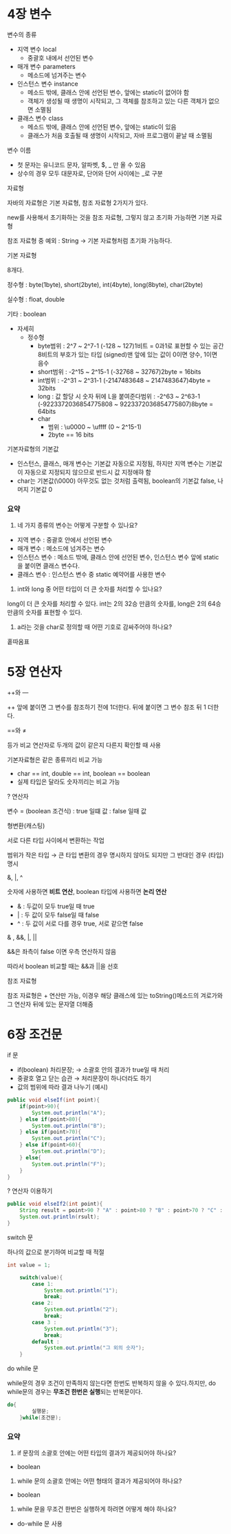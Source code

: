 # 4장 변수

변수의 종류

- 지역 변수 local
  - 중괄호 내에서 선언된 변수
- 매개 변수 parameters
  - 메소드에 넘겨주는 변수
- 인스턴스 변수 instance
  - 메소드 밖에, 클래스 안에 선언된 변수, 앞에는 static이 없어야 함
  - 객체가 생성될 때 생명이 시작되고, 그 객체를 참조하고 있는 다른 객체가 없으면 소멸됨
- 클래스 변수 class
  - 메소드 밖에, 클래스 안에 선언된 변수, 앞에는 static이 있음
  - 클래스가 처음 호출될 때 생명이 시작되고, 자바 프로그램이 끝날 때 소멸됨

변수 이름

- 첫 문자는 유니코드 문자, 알파벳, $, _ 만 올 수 있음
- 상수의 경우 모두 대문자로, 단어와 단어 사이에는 _로 구분

자료형

자바의 자료형은 기본 자료형, 참조 자료형 2가지가 있다.

new를 사용해서 초기화하는 것을 참조 자료형,  그렇지 않고 초기화 가능하면 기본 자료형

참조 자료형 중 예외 : String → 기본 자료형처럼 초기화 가능하다.

기본 자료형

8개다.

정수형 : byte(1byte), short(2byte), int(4byte), long(8byte), char(2byte)

실수형 : float, double

기타 : boolean

- 자세히
  - 정수형
    - byte범위 : 2^7 ~ 2^7-1 (-128 ~ 127)1비트 = 0과1로 표현할 수 있는 공간8비트의 부호가 있는 타입 (signed)맨 앞에 있는 값이 0이면 양수, 1이면 음수
    - short범위 : -2^15 ~ 2^15-1 (-32768 ~ 32767)2byte = 16bits
    - int범위 : -2^31 ~ 2^31-1 (-2147483648 ~ 2147483647)4byte = 32bits
    - long : 값 할당 시 숫자 뒤에 L을 붙여준다범위 : -2^63 ~ 2^63-1 (-9223372036854775808 ~ 9223372036854775807)8byte = 64bits
    - char
      - 범위 : \u0000 ~ \uffff (0 ~ 2^15-1)
      - 2byte == 16 bits

기본자료형의 기본값

- 인스턴스, 클래스, 매개 변수는 기본값 자동으로 지정됨, 하지만 지역 변수는 기본값이 자동으로 지정되지 않으므로 반드시 값 지정애햐 함
- char는 기본값(\0000) 아무것도 없는 것처럼 출력됨, boolean의 기본값 false, 나머지 기본값 0

### 요약

1. 네 가지 종류의 변수는 어떻게 구분할 수 있나요?

- 지역 변수 : 중괄호 안에서 선언된 변수
- 매개 변수 : 메소드에 넘겨주는 변수
- 인스턴스 변수 : 메소드 밖에, 클래스 안에 선언된 변수,  인스턴스 변수 앞에 static을 붙이면 클래스 변수다.
- 클래스 변수 : 인스턴스 변수 중 static 예약어를 사용한 변수

1. int와 long 중 어떤 타입이 더 큰 숫자를 처리할 수 있나요?

long이 더 큰 숫자를 처리할 수 있다. int는 2의 32승 만큼의 숫자를, long은 2의 64승 만큼의 숫자를 표현할 수 있다.

1. a라는 것을 char로 정의할 때 어떤 기호로 감싸주어야 하나요?

홑따옴표

# 5장 연산자

++와 —

++ 앞에 붙이면 그 변수를 참조하기 전에 1더한다. 뒤에 붙이면 그 변수 참조 뒤 1 더한다.

==와 ≠

등가 비교 연산자로 두개의 값이 같은지 다른지 확인할 때 사용

기본자료형은 같은 종류끼리 비교 가능

- char == int, double == int, boolean == boolean
- 실제 타입은 달라도 숫자끼리는 비교 가능

? 연산자

변수 = (boolean 조건식) : true 일떄 값 : false 일때 값

형변환(캐스팅)

서로 다른 타입 사이에서 변환하는 작업

범위가 작은 타입 → 큰 타입 변환의 경우 명시하지 않아도 되지만 그 반대인 경우 (타입) 명시

&, |, ^

숫자에 사용하면 **비트 연산**, boolean 타입에 사용하면 **논리 연산**

- & : 두값이 모두 true일 때 true
- | : 두 값이 모두 false일 때 false
- ^ : 두 값이 서로 다를 경우 true, 서로 같으면 false

& , &&, |, ||

&&은 좌측이 false 이면 우측 연산하지 않음

따라서 boolean 비교할 때는 &&과 ||을 선호

참조 자료형

참조 자료형은 + 연산만 가능, 이경우 해당 클래스에 있는 toString()메소드의 겨로가와 그 연산자 뒤에 있는 문자열 더해줌

# 6장 조건문

if 문

- if(boolean) 처리문장;  → 소괄호 안의 결과가 true일 때 처리
- 중괄호 열고 닫는 습관 → 처리문장이 하나더라도 하기
- 값의 범위에 따라 결과 나누기 (예시)

```java
public void elseIf(int point){
	if(point>90){
		System.out.println("A");
	} else if(point>80){
		System.out.println("B");
	} else if(point>70){
		System.out.println("C");
	} else if(point>60){
		System.out.println("D");
	} else{
		System.out.println("F");
	}
}
```

? 연산자 이용하기

```java
public void elseIf2(int point){
	String result = point>90 ? "A" : point>80 ? "B" : point>70 ? "C" : point>60 ? "D" : "F";
	System.out.println(rsult);
}
```

switch 문

하나의 값으로 분기하여 비교할 때 적절

```java
int value = 1;

    switch(value){
        case 1: 
            System.out.println("1");
            break;
        case 2:
            System.out.println("2");
            break;
        case 3 :
            System.out.println("3");
            break;
        default :
            System.out.println("그 외의 숫자");
    }
```

do while 문

while문의 경우 조건이 만족하지 않는다면 한번도 반복하지 않을 수 있다.하지만, do while문의 경우는 **무조건 한번은 실행**되는 반복문이다.

```java
do{
        실행문;
    }while(조건문);
```

### 요약

1. if 문장의 소괄호 안에는 어떤 타입의 결과가 제공되어야 하나요?

- boolean

1. while 문의 소괄호 안에는 어떤 형태의 결과가 제공되어야 하나요?

- boolean

1. while 문을 무조건 한번은 실행하게 하려면 어떻게 해야 하나요?

- do-while 문 사용